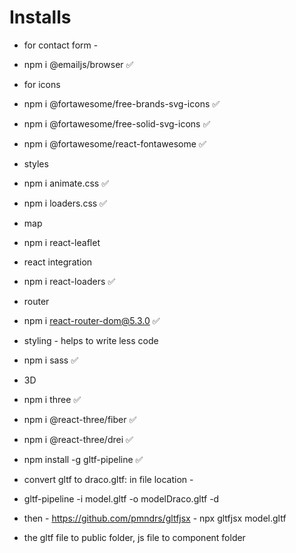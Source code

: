 # Installs

- for contact form -

- npm i @emailjs/browser ✅

- for icons

- npm i @fortawesome/free-brands-svg-icons ✅
- npm i @fortawesome/free-solid-svg-icons ✅
- npm i @fortawesome/react-fontawesome ✅

- styles

- npm i animate.css ✅
- npm i loaders.css ✅

- map

- npm i react-leaflet

- react integration

- npm i react-loaders ✅

- router

- npm i react-router-dom@5.3.0 ✅

- styling - helps to write less code

- npm i sass ✅

- 3D

- npm i three ✅
- npm i @react-three/fiber ✅
- npm i @react-three/drei ✅

- npm install -g gltf-pipeline ✅
- convert gltf to draco.gltf: in file location -
- gltf-pipeline -i model.gltf -o modelDraco.gltf -d
- then - https://github.com/pmndrs/gltfjsx - npx gltfjsx model.gltf
- the gltf file to public folder, js file to component folder
